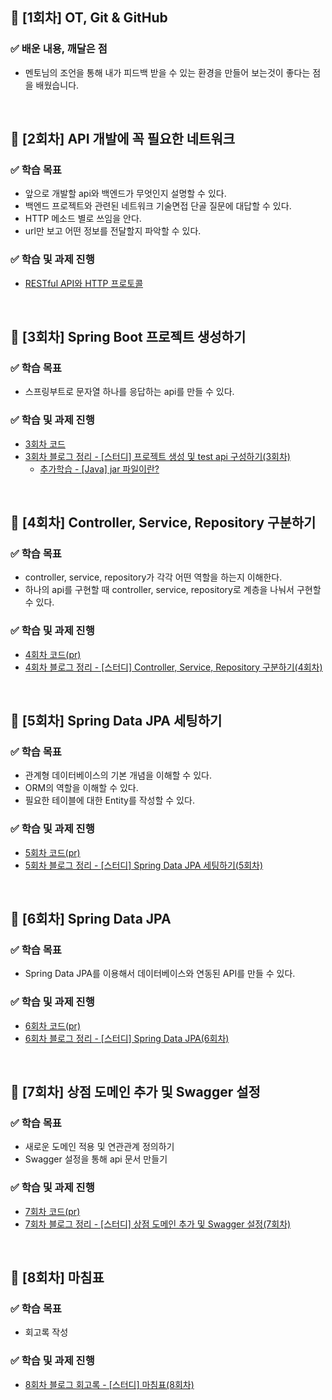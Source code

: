 ## 📌 [1회차] OT, Git & GitHub
### ✅ 배운 내용, 깨달은 점
- 멘토님의 조언을 통해 내가 피드백 받을 수 있는 환경을 만들어 보는것이 좋다는 점을 배웠습니다.

<br>

## 📌 [2회차] API 개발에 꼭 필요한 네트워크
### ✅ 학습 목표
- 앞으로 개발할 api와 백엔드가 무엇인지 설명할 수 있다.
- 백엔드 프로젝트와 관련된 네트워크 기술면접 단골 질문에 대답할 수 있다.
- HTTP 메소드 별로 쓰임을 안다.
- url만 보고 어떤 정보를 전달할지 파악할 수 있다.

### ✅ 학습 및 과제 진행
- [RESTful API와 HTTP 프로토콜](https://velog.io/@wpdlzhf159/%EC%8A%A4%ED%94%84%EB%A7%81-%EB%B6%80%ED%8A%B8-%EC%9E%85%EB%AC%B8-%EC%8A%A4%ED%84%B0%EB%94%94-1%EC%A3%BC%EC%B0%A8-2%ED%9A%8C%EC%B0%A8-API%EA%B0%9C%EB%B0%9C%EC%97%90-%EA%BC%AD-%ED%95%84%EC%9A%94%ED%95%9C-%EB%84%A4%ED%8A%B8%EC%9B%8C%ED%81%AC)

<br>

## 📌 [3회차] Spring Boot 프로젝트 생성하기
### ✅ 학습 목표
- 스프링부트로 문자열 하나를 응답하는 api를 만들 수 있다.

### ✅ 학습 및 과제 진행
- [3회차 코드](https://github.com/JSCODE-EDU/spring-class-HiiWee/blob/main/spring/src/main/java/com/jscode/spring/controller/TestController.java)
- [3회차 블로그 정리 - [스터디] 프로젝트 생성 및 test api 구성하기(3회차)](https://velog.io/@wpdlzhf159/%EC%8A%A4%ED%84%B0%EB%94%94-%ED%94%84%EB%A1%9C%EC%A0%9D%ED%8A%B8-%EC%83%9D%EC%84%B1-%EB%B0%8F-test-api-%EA%B5%AC%EC%84%B1%ED%95%98%EA%B8%B03%ED%9A%8C%EC%B0%A8)
  - [추가학습 - [Java] jar 파일이란?](https://velog.io/@wpdlzhf159/Java-jar%EB%9E%80)

<br>

## 📌 [4회차] Controller, Service, Repository 구분하기
### ✅ 학습 목표
- controller, service, repository가 각각 어떤 역할을 하는지 이해한다.
- 하나의 api를 구현할 때 controller, service, repository로 계층을 나눠서 구현할 수 있다.

### ✅ 학습 및 과제 진행
- [4회차 코드(pr)](https://github.com/JSCODE-EDU/spring-class-HiiWee/pull/3)
- [4회차 블로그 정리 - [스터디] Controller, Service, Repository 구분하기(4회차)](https://velog.io/@wpdlzhf159/%EC%8A%A4%ED%84%B0%EB%94%94-controller-service-repository-%EA%B5%AC%EB%B6%84%ED%95%98%EA%B8%B04%ED%9A%8C%EC%B0%A8)

<br>

## 📌 [5회차] Spring Data JPA 세팅하기
### ✅ 학습 목표
- 관계형 데이터베이스의 기본 개념을 이해할 수 있다.
- ORM의 역할을 이해할 수 있다.
- 필요한 테이블에 대한 Entity를 작성할 수 있다.

### ✅ 학습 및 과제 진행
- [5회차 코드(pr)](https://github.com/JSCODE-EDU/spring-class-HiiWee/pull/4)
- [5회차 블로그 정리 - [스터디] Spring Data JPA 세팅하기(5회차)](https://velog.io/@wpdlzhf159/%EC%8A%A4%ED%84%B0%EB%94%94-Spring-Data-JPA-%EC%84%B8%ED%8C%85%ED%95%98%EA%B8%B05%ED%9A%8C%EC%B0%A8)

<br>

## 📌 [6회차] Spring Data JPA
### ✅ 학습 목표
- Spring Data JPA를 이용해서 데이터베이스와 연동된 API를 만들 수 있다. 

### ✅ 학습 및 과제 진행
- [6회차 코드(pr)](https://github.com/JSCODE-EDU/spring-class-HiiWee/pull/5)
- [6회차 블로그 정리 - [스터디] Spring Data JPA(6회차)](https://velog.io/@wpdlzhf159/%EC%8A%A4%ED%84%B0%EB%94%94-Spring-Data-JPA6%ED%9A%8C%EC%B0%A8)

<br>

## 📌 [7회차] 상점 도메인 추가 및 Swagger 설정
### ✅ 학습 목표
- 새로운 도메인 적용 및 연관관계 정의하기
- Swagger 설정을 통해 api 문서 만들기

### ✅ 학습 및 과제 진행
- [7회차 코드(pr)](https://github.com/JSCODE-EDU/spring-class-HiiWee/pull/6)
- [7회차 블로그 정리 - [스터디] 상점 도메인 추가 및 Swagger 설정(7회차)](https://velog.io/@wpdlzhf159/%EC%8A%A4%ED%84%B0%EB%94%94-%EC%83%81%EC%A0%90-%EB%8F%84%EB%A9%94%EC%9D%B8-%EC%B6%94%EA%B0%80-%EB%B0%8F-swagger-%EC%84%A4%EC%A0%957%ED%9A%8C%EC%B0%A8)


<br>

## 📌 [8회차] 마침표
### ✅ 학습 목표
- 회고록 작성

### ✅ 학습 및 과제 진행
- [8회차 블로그 회고록 - [스터디] 마침표(8회차)](https://velog.io/@wpdlzhf159/%EC%8A%A4%ED%84%B0%EB%94%94-%EB%A7%88%EC%B9%A8%ED%91%9C8%ED%9A%8C%EC%B0%A8)
